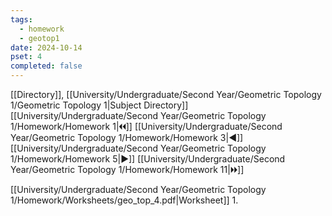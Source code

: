 ```yaml
---
tags:
  - homework
  - geotop1
date: 2024-10-14
pset: 4
completed: false
---
```

[[Directory]], [[University/Undergraduate/Second Year/Geometric Topology 1/Geometric Topology 1|Subject Directory]]
[[University/Undergraduate/Second Year/Geometric Topology 1/Homework/Homework 1|🞀🞀]] [[University/Undergraduate/Second Year/Geometric Topology 1/Homework/Homework 3|◀]] [[University/Undergraduate/Second Year/Geometric Topology 1/Homework/Homework 5|▶]] [[University/Undergraduate/Second Year/Geometric Topology 1/Homework/Homework 11|🞂🞂]]

[[University/Undergraduate/Second Year/Geometric Topology 1/Homework/Worksheets/geo_top_4.pdf|Worksheet]]
1. 
